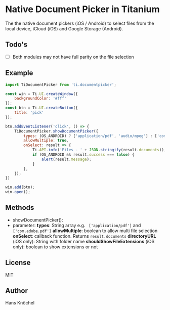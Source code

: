 # Native Document Picker in Titanium

The the native document pickers (iOS / Android) to select files from the local device, iCloud (iOS) and Google Storage (Android).

## Todo's

- [ ] Both modules may not have full parity on the file selection

## Example

```js
import TiDocumentPicker from 'ti.documentpicker';

const win = Ti.UI.createWindow({
	backgroundColor: '#fff'
});
const btn = Ti.UI.createButton({
	title: 'pick'
});

btn.addEventListener('click', () => {
	TiDocumentPicker.showDocumentPicker({
		types: (OS_ANDROID) ? ['application/pdf', 'audio/mpeg'] : ['com.adobe.pdf', 'public.jpeg', 'public.png'],
		allowMultiple: true,
		onSelect: result => {
			Ti.API.info('Files - ' + JSON.stringify(result.documents));
			if (OS_ANDROID && result.success === false) {
				alert(result.message);
			}
		},
	});
})

win.add(btn);
win.open();
```

## Methods
* showDocumentPicker():
 * parameter:
 <b>types</b>: String array e.g. ` ['application/pdf']` and `['com.adobe.pdf']`
 <b>allowMultiple</b>: boolean to allow multi file selection
 <b>onSelect</b>: callback function. Returns `result.documents`
 <b>directoryURL</b> (iOS only): String with folder name
 <b>shouldShowFileExtensions</b> (iOS only): boolean to show extensions or not


## License

MIT

## Author

Hans Knöchel
